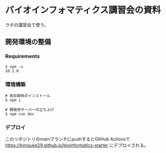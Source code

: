 # バイオインフォマティクス講習会の資料

ラボの講習会で使う。

## 開発環境の整備

### Requirements

```
$ npm -v
10.1.0
```

### 環境構築

```
# 依存関係のインストール
$ npm i

# 開発用サーバーの立ち上げ
$ npm run dev
```

### デプロイ
このリポジトリのmainブランチにpushするとGitHub Actionsで https://hirosuke29.github.io/bioinformatics-starter にデプロイされる。
